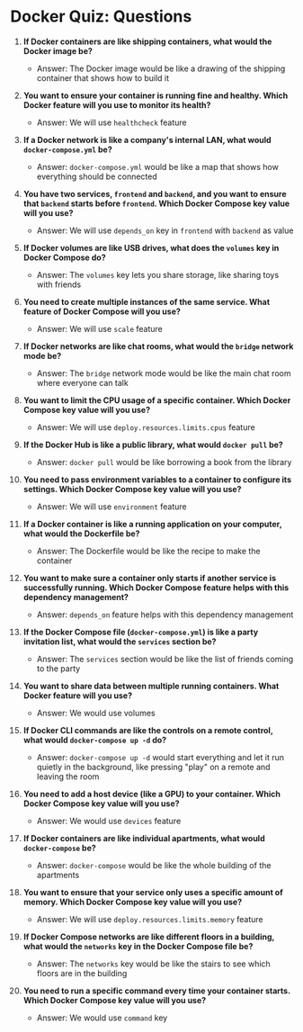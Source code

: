 # Docker Quiz: Questions

1. **If Docker containers are like shipping containers, what would the Docker image be?**
   - Answer: The Docker image would be like a drawing of the shipping container that shows how to build it

2. **You want to ensure your container is running fine and healthy. Which Docker feature will you use to monitor its health?**
   - Answer: We will use `healthcheck` feature

3. **If a Docker network is like a company's internal LAN, what would `docker-compose.yml` be?**
   - Answer: `docker-compose.yml` would be like a map that shows how everything should be connected

4. **You have two services, `frontend` and `backend`, and you want to ensure that `backend` starts before `frontend`. Which Docker Compose key value will you use?**
   - Answer: We will use `depends_on` key in `frontend` with `backend` as value

5. **If Docker volumes are like USB drives, what does the `volumes` key in Docker Compose do?**
   - Answer: The `volumes` key lets you share storage, like sharing toys with friends

6. **You need to create multiple instances of the same service. What feature of Docker Compose will you use?**
   - Answer: We will use `scale` feature

7. **If Docker networks are like chat rooms, what would the `bridge` network mode be?**
   - Answer: The `bridge` network mode would be like the main chat room where everyone can talk

8. **You want to limit the CPU usage of a specific container. Which Docker Compose key value will you use?**
   - Answer: We will use `deploy.resources.limits.cpus` feature

9. **If the Docker Hub is like a public library, what would `docker pull` be?**
   - Answer: `docker pull` would be like borrowing a book from the library

10. **You need to pass environment variables to a container to configure its settings. Which Docker Compose key value will you use?**
    - Answer: We will use `environment` feature

11. **If a Docker container is like a running application on your computer, what would the Dockerfile be?**
    - Answer: The Dockerfile would be like the recipe to make the container

12. **You want to make sure a container only starts if another service is successfully running. Which Docker Compose feature helps with this dependency management?**
    - Answer: `depends_on` feature helps with this dependency management

13. **If the Docker Compose file (`docker-compose.yml`) is like a party invitation list, what would the `services` section be?**
    - Answer: The `services` section would be like the list of friends coming to the party

14. **You want to share data between multiple running containers. What Docker feature will you use?**
    - Answer: We would use volumes

15. **If Docker CLI commands are like the controls on a remote control, what would `docker-compose up -d` do?**
    - Answer: `docker-compose up -d` would start everything and let it run quietly in the background, like pressing "play" on a remote and leaving the room

16. **You need to add a host device (like a GPU) to your container. Which Docker Compose key value will you use?**
    - Answer: We would use `devices` feature

17. **If Docker containers are like individual apartments, what would `docker-compose` be?**
    - Answer: `docker-compose` would be like the whole building of the apartments

18. **You want to ensure that your service only uses a specific amount of memory. Which Docker Compose key value will you use?**
    - Answer: We will use `deploy.resources.limits.memory` feature

19. **If Docker Compose networks are like different floors in a building, what would the `networks` key in the Docker Compose file be?**
    - Answer: The `networks` key would be like the stairs to see which floors are in the building

20. **You need to run a specific command every time your container starts. Which Docker Compose key value will you use?**
    - Answer: We would use `command` key 
